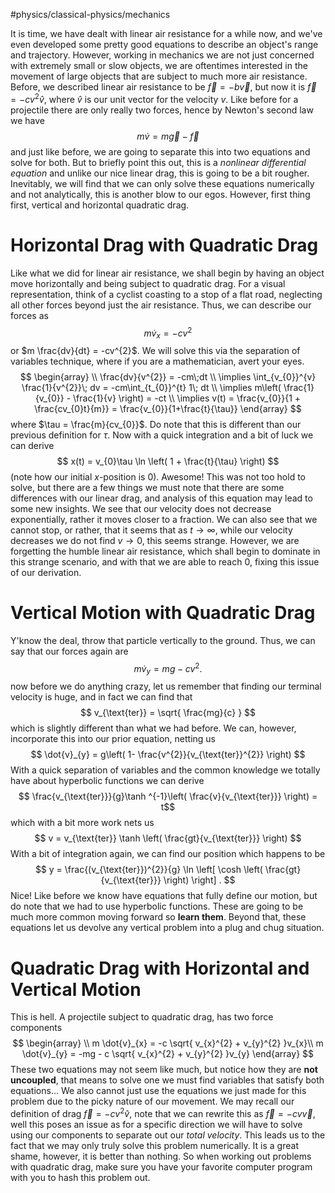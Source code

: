 #physics/classical-physics/mechanics 

It is time, we have dealt with linear air resistance for a while now, and we've even developed some pretty good equations to describe an object's range and trajectory. However, working in mechanics we are not just concerned with extremely small or slow objects, we are oftentimes interested in the movement of large objects that are subject to much more air resistance. Before, we described linear air resistance to be $\vec{f} = -b \vec{v}$, but now it is $\vec{f} = -cv^{2}\hat{v}$, where $\hat{v}$ is our unit vector for the velocity $v$. Like before for a projectile there are only really two forces, hence by Newton's second law we have $$
m \dot{v} = m\vec{g} - \vec{f}
$$and just like before, we are going to separate this into two equations and solve for both. But to briefly point this out, this is a *nonlinear differential equation* and unlike our nice linear drag, this is going to be a bit rougher. Inevitably, we will find that we can only solve these equations numerically and not analytically, this is another blow to our egos. However, first thing first, vertical and horizontal quadratic drag.

# Horizontal Drag with Quadratic Drag

Like what we did for linear air resistance, we shall begin by having an object move horizontally and being subject to quadratic drag. For a visual representation, think of a cyclist coasting to a stop of a flat road, neglecting all other forces beyond just the air resistance. Thus, we can describe our forces as $$
m \dot{v}_{x} = -cv^{2}
$$or $m \frac{dv}{dt} = -cv^{2}$. We will solve this via the separation of variables technique, where if you are a mathematician, avert your eyes. $$
\begin{array}
 \\
\frac{dv}{v^{2}} = -cm\;dt \\
\implies \int_{v_{0}}^{v} \frac{1}{v^{2}}\; dv = -cm\int_{t_{0}}^{t} 1\; dt \\
\implies m\left( \frac{1}{v_{0}} - \frac{1}{v} \right) = -ct \\
\implies v(t) = \frac{v_{0}}{1 + \frac{cv_{0}t}{m}} = \frac{v_{0}}{1+\frac{t}{\tau}} 
\end{array}
$$where $\tau = \frac{m}{cv_{0}}$. Do note that this is different than our previous definition for $\tau$. Now with a quick integration and a bit of luck we can derive $$
x(t) = v_{0}\tau \ln \left( 1 + \frac{t}{\tau} \right) 
$$(note how our initial $x$-position is $0$). Awesome! This was not too hold to solve, but there are a few things we must note that there are some differences with our linear drag, and analysis of this equation may lead to some new insights. We see that our velocity does not decrease exponentially, rather it moves closer to a fraction. We can also see that we cannot stop, or rather, that it seems that as $t \to \infty$, while our velocity decreases we do not find $v \to 0$, this seems strange. However, we are forgetting the humble linear air resistance, which shall begin to dominate in this strange scenario, and with that we are able to reach $0$, fixing this issue of our derivation. 

# Vertical Motion with Quadratic Drag

Y'know the deal, throw that particle vertically to the ground. Thus, we can say that our forces again are $$
m \dot{v}_{y} = mg - cv^{2}. 
$$ now before we do anything crazy, let us remember that finding our terminal velocity is huge, and in fact we can find that $$
v_{\text{ter}} = \sqrt{ \frac{mg}{c} } 
$$ which is slightly different than what we had before. We can, however, incorporate this into our prior equation, netting us $$
\dot{v}_{y} = g\left( 1- \frac{v^{2}}{v_{\text{ter}}^{2}} \right) 
$$ With a quick separation of variables and the common knowledge we totally have about hyperbolic functions we can derive $$
\frac{v_{\text{ter}}}{g}\tanh ^{-1}\left( \frac{v}{v_{\text{ter}}} \right)  = t$$
which with a bit more work nets us $$
v = v_{\text{ter}} \tanh \left( \frac{gt}{v_{\text{ter}}} \right) 
$$
With a bit of integration again, we can find our position which happens to be $$
y = \frac{(v_{\text{ter}})^{2}}{g} \ln \left[ \cosh \left( \frac{gt}{v_{\text{ter}}} \right)  \right] . 
$$
Nice! Like before we know have equations that fully define our motion, but do note that we had to use hyperbolic functions. These are going to be much more common moving forward so **learn them**. Beyond that, these equations let us devolve any vertical problem into a plug and chug situation.

# Quadratic Drag with Horizontal and Vertical Motion

This is hell. A projectile subject to quadratic drag, has two force components $$
\begin{array}
 \\
m \dot{v}_{x} = -c \sqrt{ v_{x}^{2} + v_{y}^{2} }v_{x}\\ 
m \dot{v}_{y} = -mg - c \sqrt{ v_{x}^{2} + v_{y}^{2} }v_{y}
\end{array}
$$ These two equations may not seem like much, but notice how they are **not uncoupled**, that means to solve one we must find variables that satisfy both equations... We also cannot just use the equations we just made for this problem due to the picky nature of our movement. We may recall our definition of drag $\vec{f} = -cv^{2}\hat{v}$, note that we can rewrite this as $\vec{f} = -cv \vec{v}$, well this poses an issue as for a specific direction we will have to solve using our components to separate out our *total velocity*. This leads us to the fact that we may only truly solve this problem numerically. It is a great shame, however, it is better than nothing. So when working out problems with quadratic drag, make sure you have your favorite computer program with you to hash this problem out. 
